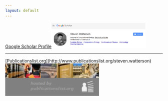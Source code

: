 ```yaml
---
layout: default
---
```

</a>[Google Scholar Profile](https://scholar.google.co.uk/citations?user=oMccxPwAAAAJ&hl=en&oi=ao)<a href="https://scholar.google.co.uk/citations?user=oMccxPwAAAAJ&hl=en&oi=ao"><img src="/assets/img/Capture3.PNG" alt="poster1" width="300px"/>

<hr>
</a>[Publicationslist.org](http://www.publicationslist.org/steven.watterson)<a href="https://scholar.google.co.uk/citations?user=oMccxPwAAAAJ&hl=en&oi=ao"><img src="/assets/img/Capture4.PNG" alt="poster1" width="300px"/>
